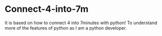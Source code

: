 # Connect-4-into-7m
It is based on how to connect 4 into 7minutes with python!
To understand more of the features of python as I am a python developer.
